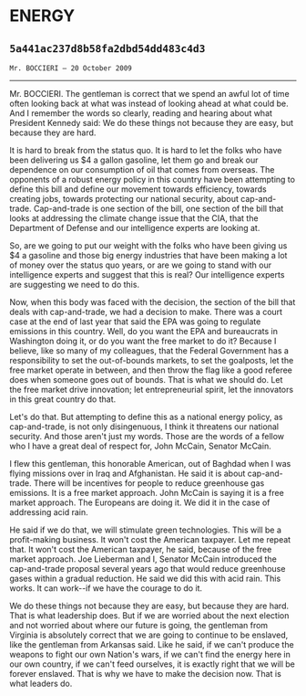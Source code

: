 # ENERGY
## `5a441ac237d8b58fa2dbd54dd483c4d3`
`Mr. BOCCIERI — 20 October 2009`

---


Mr. BOCCIERI. The gentleman is correct that we spend an awful lot of 
time often looking back at what was instead of looking ahead at what 
could be. And I remember the words so clearly, reading and hearing 
about what President Kennedy said: We do these things not because they 
are easy, but because they are hard.

It is hard to break from the status quo. It is hard to let the folks 
who have been delivering us $4 a gallon gasoline, let them go and break 
our dependence on our consumption of oil that comes from overseas. The 
opponents of a robust energy policy in this country have been 
attempting to define this bill and define our movement towards 
efficiency, towards creating jobs, towards protecting our national 
security, about cap-and-trade. Cap-and-trade is one section of the 
bill, one section of the bill that looks at addressing the climate 
change issue that the CIA, that the Department of Defense and our 
intelligence experts are looking at.

So, are we going to put our weight with the folks who have been 
giving us $4 a gasoline and those big energy industries that have been 
making a lot of money over the status quo years, or are we going to 
stand with our intelligence experts and suggest that this is real? Our 
intelligence experts are suggesting we need to do this.

Now, when this body was faced with the decision, the section of the 
bill that deals with cap-and-trade, we had a decision to make. There 
was a court case at the end of last year that said the EPA was going to 
regulate emissions in this country. Well, do you want the EPA and 
bureaucrats in Washington doing it, or do you want the free market to 
do it? Because I believe, like so many of my colleagues, that the 
Federal Government has a responsibility to set the out-of-bounds 
markets, to set the goalposts, let the free market operate in between, 
and then throw the flag like a good referee does when someone goes out 
of bounds. That is what we should do. Let the free market drive 
innovation; let entrepreneurial spirit, let the innovators in this 
great country do that.

Let's do that. But attempting to define this as a national energy 
policy, as cap-and-trade, is not only disingenuous, I think it 
threatens our national security. And those aren't just my words. Those 
are the words of a fellow who I have a great deal of respect for, John 
McCain, Senator McCain.

I flew this gentleman, this honorable American, out of Baghdad when I 
was flying missions over in Iraq and Afghanistan. He said it is about 
cap-and-trade. There will be incentives for people to reduce greenhouse 
gas emissions. It is a free market approach. John McCain is saying it 
is a free market approach. The Europeans are doing it. We did it in the 
case of addressing acid rain.

He said if we do that, we will stimulate green technologies. This 
will be a profit-making business. It won't cost the American taxpayer. 
Let me repeat that. It won't cost the American taxpayer, he said, 
because of the free market approach. Joe Lieberman and I, 
Senator McCain introduced the cap-and-trade proposal several years ago 
that would reduce greenhouse gases within a gradual reduction. He said 
we did this with acid rain. This works. It can work--if we have the 
courage to do it.


We do these things not because they are easy, but because they are 
hard. That is what leadership does. But if we are worried about the 
next election and not worried about where our future is going, the 
gentleman from Virginia is absolutely correct that we are going to 
continue to be enslaved, like the gentleman from Arkansas said. Like he 
said, if we can't produce the weapons to fight our own Nation's wars, 
if we can't find the energy here in our own country, if we can't feed 
ourselves, it is exactly right that we will be forever enslaved. That 
is why we have to make the decision now. That is what leaders do.